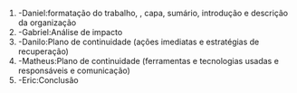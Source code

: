 1. -Daniel:formatação do trabalho, , capa, sumário, introdução e descrição da organização 
2. -Gabriel:Análise de impacto 
3. -Danilo:Plano de continuidade (ações imediatas e estratégias de recuperação) 
4. -Matheus:Plano de continuidade (ferramentas e tecnologias usadas e responsáveis e comunicação) 
5. -Eric:Conclusão